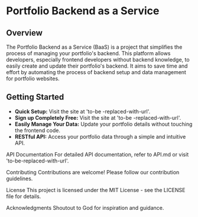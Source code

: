 # Portfolio Backend as a Service 


## Overview

The Portfolio Backend as a Service (BaaS) is a  project that simplifies the process of managing your portfolio's backend. This platform allows developers, especially frontend developers without backend knowledge, to easily create and update their portfolio's backend. It aims to save time and effort by automating the process of backend setup and data management for portfolio websites.

## Getting Started

- **Quick Setup:** Visit the site at 'to-be -replaced-with-url'.
- **Sign up Completely Free:** Visit the site at 'to-be -replaced-with-url'.
- **Easily  Manage Your Data:** Update your portfolio details without touching the frontend code.
- **RESTful API:** Access your portfolio data through a simple and intuitive API.


API Documentation
For detailed API documentation, refer to API.md or visit 'to-be-replaced-with-url'.

Contributing
Contributions are welcome! Please follow our contribution guidelines.

License
This project is licensed under the MIT License - see the LICENSE file for details.

Acknowledgments
Shoutout to God  for inspiration and guidance.
